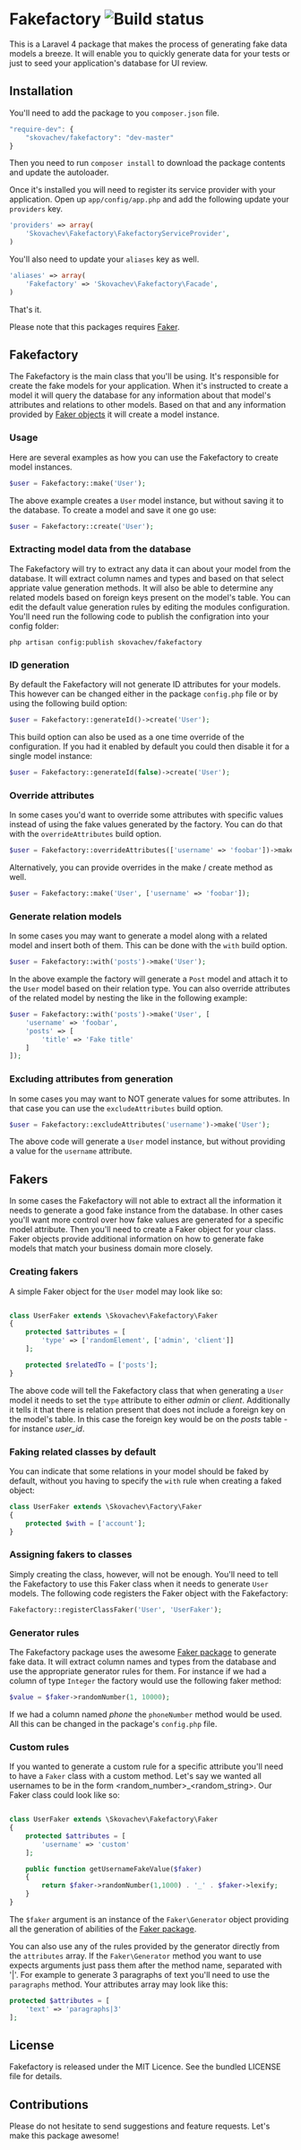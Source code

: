 # Fakefactory ![Build status](https://api.travis-ci.org/skovachev/fakefactory.png)

This is a Laravel 4 package that makes the process of generating fake data models a breeze. It will enable you to quickly generate data for your tests or just to seed your application's database for UI review.

## Installation

You'll need to add the package to you `composer.json` file.

```js
"require-dev": {
    "skovachev/fakefactory": "dev-master"
}
```

Then you need to run `composer install` to download the package contents and update the autoloader.

Once it's installed you will need to register its service provider with your application. Open up `app/config/app.php` and add the following update your `providers` key.

```php
'providers' => array(
    'Skovachev\Fakefactory\FakefactoryServiceProvider',
)
```

You'll also need to update your `aliases` key as well.

```php
'aliases' => array(
    'Fakefactory' => 'Skovachev\Fakefactory\Facade',
)
```

That's it.

Please note that this packages requires [Faker](https://github.com/fzaninotto/Faker).

## Fakefactory
The Fakefactory is the main class that you'll be using. It's responsible for create the fake models for your application. When it's instructed to create a model it will query the database for any information about that model's attributes and relations to other models. Based on that and any information provided by [Faker objects](#fakers) it will create a model instance.

### Usage
Here are several examples as how you can use the Fakefactory to create model instances. 

```php
$user = Fakefactory::make('User');
```

The above example creates a `User` model instance, but without saving it to the database. To create a model and save it one go use:

```php
$user = Fakefactory::create('User');
```

### Extracting model data from the database
The Fakefactory will try to extract any data it can about your model from the database. It will extract column names and types and based on that select appriate value generation methods. It will also be able to determine any related models based on foreign keys present on the model's table. 
You can edit the default value generation rules by editing the modules configuration. You'll need run the following code to publish the configration into your config folder:

```
php artisan config:publish skovachev/fakefactory
```

### ID generation
By default the Fakefactory will not generate ID attributes for your models. This however can be changed either in the package `config.php` file or by using the following build option:

```php
$user = Fakefactory::generateId()->create('User');
```

This build option can also be used as a one time override of the configuration. If you had it enabled by default you could then disable it for a single model instance:

```php
$user = Fakefactory::generateId(false)->create('User');
```

### Override attributes
In some cases you'd want to override some attributes with specific values instead of using the fake values generated by the factory. You can do that with the `overrideAttributes` build option.

```php
$user = Fakefactory::overrideAttributes(['username' => 'foobar'])->make('User');
```

Alternatively, you can provide overrides in the make / create method as well.

```php
$user = Fakefactory::make('User', ['username' => 'foobar']);
```

### Generate relation models
In some cases you may want to generate a model along with a related model and insert both of them. This can be done with the `with` build option.

```php
$user = Fakefactory::with('posts')->make('User');
```

In the above example the factory will generate a `Post` model and attach it to the `User` model based on their relation type.
You can also override attributes of the related model by nesting the like in the following example:

```php
$user = Fakefactory::with('posts')->make('User', [
	'username' => 'foobar',
	'posts' => [
		'title' => 'Fake title'
	]
]);
```

### Excluding attributes from generation
In some cases you may want to NOT generate values for some attributes. In that case you can use the `excludeAttributes` build option.

```php
$user = Fakefactory::excludeAttributes('username')->make('User');
```
The above code will generate a `User` model instance, but without providing a value for the `username` attribute.

## Fakers<a name='fakers'></a>
In some cases the Fakefactory will not able to extract all the information it needs to generate a good fake instance from the database. In other cases you'll want more control over how fake values are generated for a specific model attribute. Then you'll need to create a Faker object for your class.
Faker objects provide additional information on how to generate fake models that match your business domain more closely.

### Creating fakers
A simple Faker object for the `User` model may look like so:

```php

class UserFaker extends \Skovachev\Fakefactory\Faker
{
    protected $attributes = [
        'type' => ['randomElement', ['admin', 'client']]
    ];

    protected $relatedTo = ['posts'];
}
```

The above code will tell the Fakefactory class that when generating a `User` model it needs to set the `type` attribute to either *admin* or *client*. Additionally it tells it that there is relation present that does not include a foreign key on the model's table. In this case the foreign key would be on the *posts* table - for instance *user_id*.

### Faking related classes by default
You can indicate that some relations in your model should be faked by default, without you having to specify the `with` rule when creating a faked object:

```php
class UserFaker extends \Skovachev\Factory\Faker
{
    protected $with = ['account'];
}
```

### Assigning fakers to classes
Simply creating the class, however, will not be enough. You'll need to tell the Fakefactory to use this Faker class when it needs to generate `User` models. The following code registers the Faker object with the Fakefactory:

```php
Fakefactory::registerClassFaker('User', 'UserFaker');
```

### Generator rules
The Fakefactory package uses the awesome [Faker package](https://github.com/fzaninotto/Faker) to generate fake data.
It will extract column names and types from the database and use the appropriate generator rules for them. 
For instance if we had a column of type `Integer` the factory would use the following faker method:

```php
$value = $faker->randomNumber(1, 10000);
```

If we had a column named *phone* the `phoneNumber` method would be used.
All this can be changed in the package's `config.php` file.

### Custom rules
If you wanted to generate a custom rule for a specific attribute you'll need to have a `Faker` class with a custom method. Let's say we wanted all usernames to be in the form <random_number>_<random_string>. Our Faker class could look like so:

```php

class UserFaker extends \Skovachev\Fakefactory\Faker
{
    protected $attributes = [
        'username' => 'custom'
    ];

    public function getUsernameFakeValue($faker)
    {
        return $faker->randomNumber(1,1000) . '_' . $faker->lexify;
    }
}
```

The `$faker` argument is an instance of the `Faker\Generator` object providing all the generation of abilities of the [Faker package](https://github.com/fzaninotto/Faker).

You can also use any of the rules provided by the generator directly from the `attributes` array. If the `Faker\Generator` method you want to use expects arguments just pass them after the method name, separated with '|'. For example to generate 3 paragraphs of text you'll need to use the `paragraphs` method. Your attributes array may look like this:

```php
protected $attributes = [
    'text' => 'paragraphs|3'
];
```

## License

Fakefactory is released under the MIT Licence. See the bundled LICENSE file for details.

## Contributions

Please do not hesitate to send suggestions and feature requests. Let's make this package awesome!


